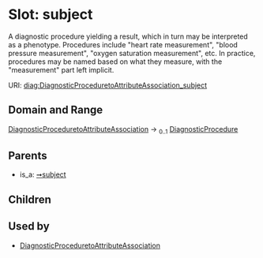 
# Slot: subject


A diagnostic procedure yielding a result, which in turn may be interpreted as a phenotype. Procedures include "heart rate measurement", "blood pressure measurement", "oxygen saturation measurement", etc. In practice, procedures may be named based on what they measure, with the "measurement" part left implicit.

URI: [diag:DiagnosticProceduretoAttributeAssociation_subject](http://w3id.org/ontogpt/diagnostic_procedure/DiagnosticProceduretoAttributeAssociation_subject)


## Domain and Range

[DiagnosticProceduretoAttributeAssociation](DiagnosticProceduretoAttributeAssociation.md) &#8594;  <sub>0..1</sub> [DiagnosticProcedure](DiagnosticProcedure.md)

## Parents

 *  is_a: [➞subject](triple__subject.md)

## Children


## Used by

 * [DiagnosticProceduretoAttributeAssociation](DiagnosticProceduretoAttributeAssociation.md)
